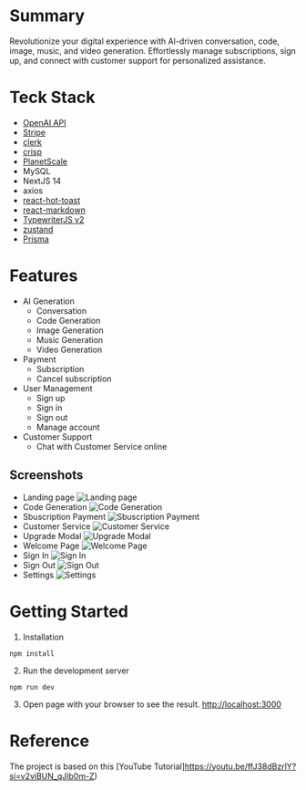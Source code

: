 # Summary
Revolutionize your digital experience with AI-driven conversation, code, image, music, and video generation. Effortlessly manage subscriptions, sign up, and connect with customer support for personalized assistance. 

# Teck Stack
- [OpenAI API](https://platform.openai.com/)
- [Stripe](https://stripe.com/)
- [clerk](https://clerk.com/)
- [crisp](https://crisp.chat/en/chatbot/)
- [PlanetScale](https://planetscale.com/)
- MySQL
- NextJS 14
- axios
- [react-hot-toast](https://github.com/timolins/react-hot-toast)
- [react-markdown](https://github.com/remarkjs/react-markdown)
- [TypewriterJS v2](https://github.com/tameemsafi/typewriterjs)
- [zustand](https://github.com/pmndrs/zustand)
- [Prisma](https://www.prisma.io/)

# Features
- AI Generation
  - Conversation
  - Code Generation
  - Image Generation
  - Music Generation
  - Video Generation
- Payment
  - Subscription
  - Cancel subscription
- User Management
  - Sign up
  - Sign in
  - Sign out
  - Manage account
- Customer Support
  - Chat with Customer Service online

## Screenshots
- Landing page
  ![Landing page](./screenshots/landing.jpg)
- Code Generation
  ![Code Generation](./screenshots/code.jpg)
- Sbuscription Payment
  ![Sbuscription Payment](./screenshots/payment.jpg)
- Customer Service
  ![Customer Service](./screenshots/custome_service.jpg)
- Upgrade Modal
  ![Upgrade Modal](./screenshots/upgrade_moda.jpg)
- Welcome Page
  ![Welcome Page](./screenshots/welcome.jpg)
- Sign In
  ![Sign In](./screenshots/sign_in.jpg)
- Sign Out
  ![Sign Out](./screenshots/sign_out.jpg)
- Settings
  ![Settings](./screenshots/settings.jpg)




# Getting Started
1. Installation
  ```shell
  npm install
  ```
2. Run the development server
  ```shell
  npm run dev
  ```
3. Open page with your browser to see the result.
  [http://localhost:3000](http://localhost:3000)

# Reference
The project is based on this [YouTube Tutorial]https://youtu.be/ffJ38dBzrlY?si=v2viBUN_qJIb0m-Z)

